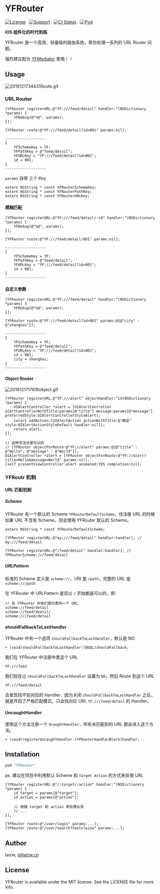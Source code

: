 # YFRouter

[![License](https://img.shields.io/github/license/mashape/apistatus.svg)](https://img.shields.io/github/license/laichanwai/YFRouter.svg) &nbsp; [![Support](https://img.shields.io/badge/support-iOS%208%2B%20-blue.svg?style=flat)](https://www.apple.com/nl/ios/) &nbsp; [![CI Status](https://travis-ci.org/laichanwai/YFRouter.svg?branch=master)](https://travis-ci.org/laizw/YFRouter) &nbsp; [![Pod](https://img.shields.io/cocoapods/v/YFRouter.svg?style=flat)](https://img.shields.io/cocoapods/v/YFRouter.svg?style=flat)

**iOS 组件化的时代到临**

YFRouter 是一个高效、轻量级的路由系统，帮你处理一系列的 URL Router 问题。

强烈建议配合 [YFMediator](https://github.com/laichanwai/YFMediator) 使用！！

## Usage

![2016121734431Route.gif](http://7xlykq.com1.z0.glb.clouddn.com/2016121734431Route.gif)

### URL Router

```objc
[YFRouter registerURL:@"YF:///feed/detail" handler:^(NSDictionary *params) {
    YFDebug(@"%@", params);
}];

[YFRouter route:@"YF:///feed/detail?id=001" params:nil];

-------------------
{
    YFSchemeKey = YF;
    YFPathKey = @"feed/detail";
    YFURLKey = "YF:///feed/detail?id=001";
    id = 001;
}
-------------------
```

`params` 自带 三个 Key

```
extern NSString * const YFRouterSchemeKey;
extern NSString * const YFRouterPathKey;
extern NSString * const YFRouterURLKey;
```

#### 模糊匹配

```objc
[YFRouter registerURL:@"YF:///feed/detail/:id" handler:^(NSDictionary *params) {
    YFDebug(@"%@", params);
}];

[YFRouter route:@"YF:///feed/detail/001" params:nil];

-------------------
{
    YFSchemeKey = YF;
    YFPathKey = @"feed/detail";
    YFURLKey = "YF:///feed/detail?id=001";
    id = 001;
}
-------------------
```

#### 自定义参数

```objc
[YFRouter registerURL:@"YF:///feed/detail" handler:^(NSDictionary *params) {
    YFDebug(@"%@", params);
}];

[YFRouter route:@"YF:///feed/detail?id=001" params:@{@"city" : @"shanghai"}];

-------------------
{
    YFSchemeKey = YF;
    YFPathKey = @"feed/detail";
    YFURLKey = "YF:///feed/detail?id=001";
    id = 001;
    city = shanghai;
}
-------------------
```

#### Object Router

![2016121717816object.gif](http://7xlykq.com1.z0.glb.clouddn.com/2016121717816object.gif)

```objc
[YFRouter registerURL:@"YF:///alert" objectHandler:^id(NSDictionary *params) {
    UIAlertController *alert = [UIAlertController alertControllerWithTitle:params[@"title"] message:params[@"message"] preferredStyle:UIAlertControllerStyleAlert];
    [alert addAction:[UIAlertAction actionWithTitle:@"确定" style:UIAlertActionStyleDefault handler:nil]];
    return alert;
}];

// 这种写法也是可以的
// [YFRouter objectForRoute:@"YF://alert" params:@{@"title" : @"Hello", @"message" : @"World"}];
UIAlertController *alert = [YFRouter objectForRoute:@"YF://alert?title=Hello&message=World" params:nil];
[self presentViewController:alert animated:YES completion:nil];

```

### YFRoutr 机制

#### URL 匹配机制

##### Scheme

YFRouter 有一个默认的 Scheme `YFRouterDefaultScheme`，住注册 URL 的时候如果 URL 不含有 Scheme，则会使用 YFRouter 默认的 Scheme。

```objc
extern NSString * const YFRouterDefaultScheme;

[YFRouter registerURL:@"my:///feed/detail" handler:handler]; // my:///feed/detail 

[YFRouter registerURL:@"/feed/detail" handler:handler]; // YFRouterScheme:///feed/detail 

```

##### URLPattern

标准的 Scheme 定义是 `scheme://`，URI 是 `/path`，完整的 URL 是 `scheme:///path`

在 YFRouter 中 URLPattern 是否以 `/` 开始都是可以的，即:

```
// 在 YFRouter 中他们是代表同一个 URL
scheme://feed/detail
scheme://feed/deatil/
scheme:///feed/detail
```

#### shouldFallbackToLastHandler

YFRouter 中有一个选项 `shouldFallbackToLastHandler`，默认是 NO

```objc
+ (void)shouldFallbackToLastHandler:(BOOL)shouldFallback;
```

我们在 YFRouter 中注册中里这个 URL

```
YF:///feed
```

我们现在让 `shouldFallbackToLastHandler` 设置为 `NO`，然后 Route 到这个 URL

```
YF:///feed/detail
```

会发现找不到对应的 Handler，因为关闭 `shouldFallbackToLastHandler` 之后，就是开启了严格匹配模式，只会找对应 URL `YF:///feed/detail` 的 Handler。

#### UncaughtHandler

使用这个方法注册一个 `UcaughtHandler`，所有未匹配到的 URL 都会进入这个方法。

```objc
+ (void)registerUncaughtHandler:(YFRouterHandlerBlock)handler;
```

## Installation

```ruby
pod "YFRouter"
```

ps. 建议在项目中利用默认 Scheme 和 `Target Action` 的方式来处理 URL

```objc
[YFRouter registerURL:@"/:target/:action" handler:^(NSDictionary *params) {
    id target = params[@"target"];
    id action = params[@"action"];
    
    // 根据 target 和 action 来处理业务
    // ...
}];

[YFRouter route:@"/user/login" params:...];
[YFRouter route:@"/user/search?text=laizw" params:...];
```

## Author

laizw, i@laizw.cn

## License

YFRouter is available under the MIT license. See the LICENSE file for more info.


